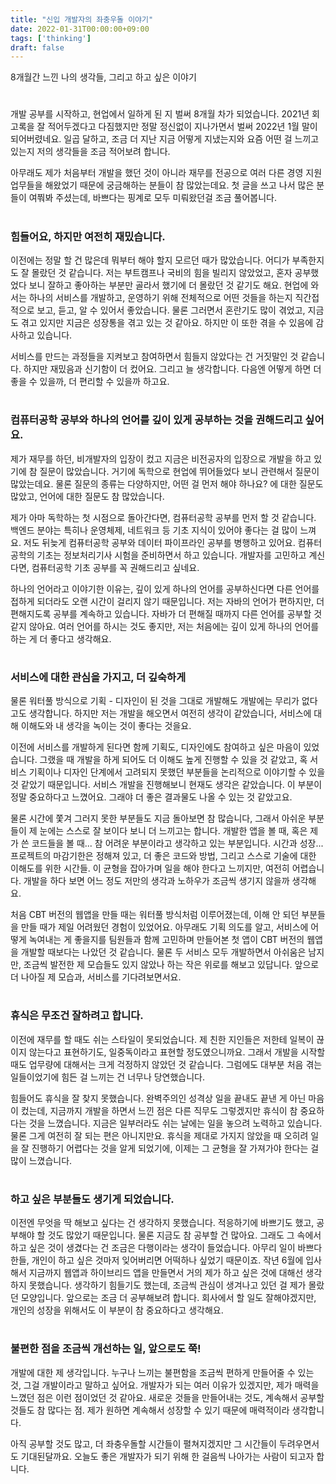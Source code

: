```yaml
---
title: "신입 개발자의 좌충우돌 이야기"
date: 2022-01-31T00:00:00+09:00
tags: ['thinking']
draft: false
---
```

8개월간 느낀 나의 생각들, 그리고 하고 싶은 이야기
<!--more--> 

#
개발 공부를 시작하고, 현업에서 일하게 된 지 벌써 8개월 차가 되었습니다. 
2021년 회고록을 잘 적어두겠다고 다짐했지만 정말 정신없이 지나가면서 벌써 2022년 1월 말이 되어버렸네요. 
일곱 달하고, 조금 더 지난 지금 어떻게 지냈는지와 요즘 어떤 걸 느끼고 있는지 저의 생각들을 조금 적어보려 합니다.

아무래도 제가 처음부터 개발을 했던 것이 아니라 재무를 전공으로 여러 다른 경영 지원 업무들을 해왔었기 때문에 궁금해하는 분들이 참 많았는데요. 
첫 글을 쓰고 나서 많은 분들이 여쭤봐 주셨는데, 바쁘다는 핑계로 모두 미뤄왔던걸 조금 풀어봅니다.


#
### 힘들어요, 하지만 여전히 재밌습니다.
이전에는 정말 할 건 많은데 뭐부터 해야 할지 모르던 때가 많았습니다. 
어디가 부족한지도 잘 몰랐던 것 같습니다. 
저는 부트캠프나 국비의 힘을 빌리지 않았었고, 혼자 공부했었다 보니 잘하고 좋아하는 부분만 골라서 했기에 더 몰랐던 것 같기도 해요. 
현업에 와서는 하나의 서비스를 개발하고, 운영하기 위해 전체적으로 어떤 것들을 하는지 직간접적으로 보고, 듣고, 알 수 있어서 좋았습니다. 
물론 그러면서 혼란기도 많이 겪었고, 지금도 겪고 있지만 지금은 성장통을 겪고 있는 것 같아요. 
하지만 이 또한 겪을 수 있음에 감사하고 있습니다.

서비스를 만드는 과정들을 지켜보고 참여하면서 힘들지 않았다는 건 거짓말인 것 같습니다. 
하지만 재밌음과 신기함이 더 컸어요.
그리고 늘 생각합니다. 다음엔 어떻게 하면 더 좋을 수 있을까, 더 편리할 수 있을까 하고요.


#
### 컴퓨터공학 공부와 하나의 언어를 깊이 있게 공부하는 것을 권해드리고 싶어요.
제가 재무를 하던, 비개발자의 입장이 컸고 지금은 비전공자의 입장으로 개발을 하고 있기에 참 질문이 많았습니다. 
거기에 독학으로 현업에 뛰어들었다 보니 관련해서 질문이 많았는데요. 
물론 질문의 종류는 다양하지만, 어떤 걸 먼저 해야 하나요? 에 대한 질문도 많았고, 언어에 대한 질문도 참 많았습니다.

제가 아마 독학하는 첫 시점으로 돌아간다면, 컴퓨터공학 공부를 먼저 할 것 같습니다. 
백엔드 분야는 특히나 운영체제, 네트워크 등 기초 지식이 있어야 좋다는 걸 많이 느껴요. 
저도 뒤늦게 컴퓨터공학 공부와 데이터 파이프라인 공부를 병행하고 있어요. 
컴퓨터공학의 기초는 정보처리기사 시험을 준비하면서 하고 있습니다. 
개발자를 고민하고 계신다면, 컴퓨터공학 기초 공부를 꼭 권해드리고 싶네요.

하나의 언어라고 이야기한 이유는, 깊이 있게 하나의 언어를 공부하신다면 다른 언어를 접하게 되더라도 오랜 시간이 걸리지 않기 때문입니다. 
저는 자바의 언어가 편하지만, 더 편해지도록 공부를 계속하고 있습니다. 
자바가 더 편해질 때까지 다른 언어를 공부할 것 같지 않아요. 
여러 언어를 하시는 것도 좋지만, 저는 처음에는 깊이 있게 하나의 언어를 하는 게 더 좋다고 생각해요.


#
### 서비스에 대한 관심을 가지고, 더 깊숙하게
물론 워터풀 방식으로 기획 - 디자인이 된 것을 그대로 개발해도 개발에는 무리가 없다고도 생각합니다.
하지만 저는 개발을 해오면서 여전히 생각이 같았습니다, 
서비스에 대해 이해도와 내 생각을 녹이는 것이 좋다는 것을요.

이전에 서비스를 개발하게 된다면 함께 기획도, 디자인에도 참여하고 싶은 마음이 있었습니다. 
그랬을 때 개발을 하게 되어도 더 이해도 높게 진행할 수 있을 것 같았고, 혹 서비스 기획이나 디자인 단계에서 고려되지 못했던 부분들을 논리적으로 이야기할 수 있을 것 같았기 때문입니다. 
서비스 개발을 진행해보니 현재도 생각은 같았습니다. 
이 부분이 정말 중요하다고 느꼈어요. 
그래야 더 좋은 결과물도 나올 수 있는 것 같았고요.

물론 시간에 쫓겨 그러지 못한 부분들도 지금 돌아보면 참 많습니다, 
그래서 아쉬운 부분들이 제 눈에는 스스로 잘 보이다 보니 더 느끼고는 합니다. 
개발한 앱을 볼 때, 혹은 제가 쓴 코드들을 볼 때... 참 어려운 부분이라고 생각하고 있는 부분입니다. 
시간과 성장... 프로젝트의 마감기한은 정해져 있고, 더 좋은 코드와 방법, 그리고 스스로 기술에 대한 이해도를 위한 시간들. 이 균형을 잡아가며 일을 해야 한다고 느끼지만, 여전히 어렵습니다. 
개발을 하다 보면 어느 정도 저만의 생각과 노하우가 조금씩 생기지 않을까 생각해요.

처음 CBT 버전의 웹앱을 만들 때는 워터풀 방식처럼 이루어졌는데, 이해 안 되던 부분들을 만들 때가 제일 어려웠던 경험이 있었어요. 
아무래도 기획 의도를 알고, 서비스에 어떻게 녹여내는 게 좋을지를 팀원들과 함께 고민하며 만들어본 첫 앱이 CBT 버전의 웹앱을 개발할 때보다는 나았던 것 같습니다. 
물론 두 서비스 모두 개발하면서 아쉬움은 남지만, 조금씩 발전한 제 모습들도 있지 않았나 하는 작은 위로를 해보고 있답니다. 
앞으로 더 나아질 제 모습과, 서비스를 기다려보면서요.


#
### 휴식은 무조건 잘하려고 합니다.
이전에 재무를 할 때도 쉬는 스타일이 못되었습니다. 
제 친한 지인들은 저한테 일복이 끊이지 않는다고 표현하기도, 일중독이라고 표현할 정도였으니까요. 
그래서 개발을 시작할 때도 업무량에 대해서는 크게 걱정하지 않았던 것 같습니다. 
그럼에도 대부분 처음 겪는 일들이었기에 힘든 걸 느끼는 건 너무나 당연했습니다.

힘들어도 휴식을 잘 찾지 못했습니다. 
완벽주의인 성격상 일을 끝내도 끝낸 게 아닌 마음이 컸는데, 지금까지 개발을 하면서 느낀 점은 다른 직무도 그렇겠지만 휴식이 참 중요하다는 것을 느꼈습니다. 
지금은 일부러라도 쉬는 날에는 일을 놓으려 노력하고 있습니다. 
물론 그게 여전히 잘 되는 편은 아니지만요. 
휴식을 제대로 가지지 않았을 때 오히려 일을 잘 진행하기 어렵다는 것을 알게 되었기에, 이제는 그 균형을 잘 가져가야 한다는 걸 많이 느꼈습니다.


#
### 하고 싶은 부분들도 생기게 되었습니다.
이전엔 무엇을 딱 해보고 싶다는 건 생각하지 못했습니다. 
적응하기에 바쁘기도 했고, 공부해야 할 것도 많았기 때문입니다. 
물론 지금도 참 공부할 건 많아요. 
그래도 그 속에서 하고 싶은 것이 생겼다는 건 조금은 다행이라는 생각이 들었습니다. 
아무리 일이 바쁘다한들, 개인이 하고 싶은 것마저 잊어버리면 어떡하나 싶었기 때문이죠. 
작년 6월에 입사해서 지금까지 웹앱과 하이브리드 앱을 만들면서 거의 제가 하고 싶은 것에 대해선 생각하지 못했습니다. 
생각하기 힘들기도 했는데,  조금씩 관심이 생겨나고 있던 걸 제가 몰랐던 모양입니다. 
앞으로는 조금 더 공부해보려 합니다. 
회사에서 할 일도 잘해야겠지만, 개인의 성장을 위해서도 이 부분이 참 중요하다고 생각해요.


#
### 불편한 점을 조금씩 개선하는 일, 앞으로도 쭉!
개발에 대한 제 생각입니다. 
누구나 느끼는 불편함을 조금씩 편하게 만들어줄 수 있는 것, 그걸 개발이라고 말하고 싶어요. 
개발자가 되는 여러 이유가 있겠지만, 제가 매력을 느꼈던 점은 이런 점이었던 것 같아요.
새로운 것들을 만들어내는 것도, 계속해서 공부할 것들도 참 많다는 점. 
제가 원하면 계속해서 성장할 수 있기 때문에 매력적이라 생각합니다.

아직 공부할 것도 많고, 더 좌충우돌할 시간들이 펼쳐지겠지만 그 시간들이 두려우면서도 기대된달까요. 
오늘도 좋은 개발자가 되기 위해 한 걸음씩 나아가는 사람이 되고자 합니다.